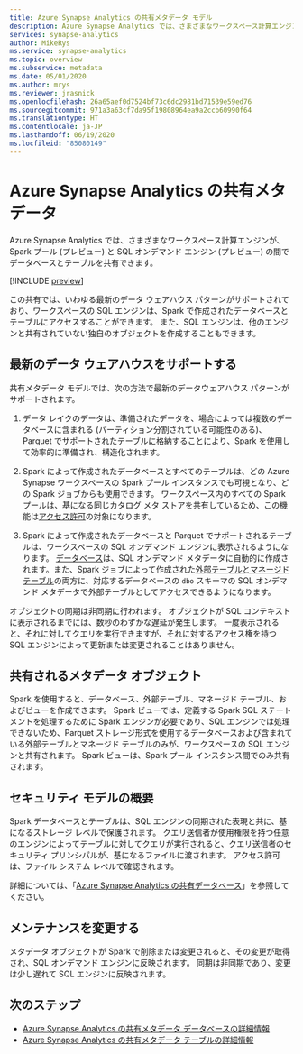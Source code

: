 ```yaml
---
title: Azure Synapse Analytics の共有メタデータ モデル
description: Azure Synapse Analytics では、さまざまなワークスペース計算エンジンが、Spark プール (プレビュー)、SQL オンデマンド エンジン (プレビュー)、および SQL プール間でデータベースとテーブルを共有できます。
services: synapse-analytics
author: MikeRys
ms.service: synapse-analytics
ms.topic: overview
ms.subservice: metadata
ms.date: 05/01/2020
ms.author: mrys
ms.reviewer: jrasnick
ms.openlocfilehash: 26a65aef0d7524bf73c6dc2981bd71539e59ed76
ms.sourcegitcommit: 971a3a63cf7da95f19808964ea9a2ccb60990f64
ms.translationtype: HT
ms.contentlocale: ja-JP
ms.lasthandoff: 06/19/2020
ms.locfileid: "85080149"
---
```

# <a name="azure-synapse-analytics-shared-metadata"></a>Azure Synapse Analytics の共有メタデータ

Azure Synapse Analytics では、さまざまなワークスペース計算エンジンが、Spark プール (プレビュー) と SQL オンデマンド エンジン (プレビュー) の間でデータベースとテーブルを共有できます。

[!INCLUDE [preview](../includes/note-preview.md)]

この共有では、いわゆる最新のデータ ウェアハウス パターンがサポートされており、ワークスペースの SQL エンジンは、Spark で作成されたデータベースとテーブルにアクセスすることができます。 また、SQL エンジンは、他のエンジンと共有されていない独自のオブジェクトを作成することもできます。

## <a name="support-the-modern-data-warehouse"></a>最新のデータ ウェアハウスをサポートする

共有メタデータ モデルでは、次の方法で最新のデータウェアハウス パターンがサポートされます。

1. データ レイクのデータは、準備されたデータを、場合によっては複数のデータベースに含まれる (パーティション分割されている可能性のある)、Parquet でサポートされたテーブルに格納することにより、Spark を使用して効率的に準備され、構造化されます。

2. Spark によって作成されたデータベースとすべてのテーブルは、どの Azure Synapse ワークスペースの Spark プール インスタンスでも可視となり、どの Spark ジョブからも使用できます。 ワークスペース内のすべての Spark プールは、基になる同じカタログ メタ ストアを共有しているため、この機能は[アクセス許可](#security-model-at-a-glance)の対象になります。

3. Spark によって作成されたデータベースと Parquet でサポートされるテーブルは、ワークスペースの SQL オンデマンド エンジンに表示されるようになります。 [データベース](database.md)は、SQL オンデマンド メタデータに自動的に作成されます。また、Spark ジョブによって作成された[外部テーブルとマネージド テーブル](table.md)の両方に、対応するデータベースの `dbo` スキーマの SQL オンデマンド メタデータで外部テーブルとしてアクセスできるようになります。 

<!--[INSERT PICTURE]-->

<!--__Figure 1 -__ Supporting the Modern Data Warehouse Pattern with shared metadata-->

オブジェクトの同期は非同期に行われます。 オブジェクトが SQL コンテキストに表示されるまでには、数秒のわずかな遅延が発生します。 一度表示されると、それに対してクエリを実行できますが、それに対するアクセス権を持つ SQL エンジンによって更新または変更されることはありません。

## <a name="which-metadata-objects-are-shared"></a>共有されるメタデータ オブジェクト

Spark を使用すると、データベース、外部テーブル、マネージド テーブル、およびビューを作成できます。 Spark ビューでは、定義する Spark SQL ステートメントを処理するために Spark エンジンが必要であり、SQL エンジンでは処理できないため、Parquet ストレージ形式を使用するデータベースおよび含まれている外部テーブルとマネージド テーブルのみが、ワークスペースの SQL エンジンと共有されます。 Spark ビューは、Spark プール インスタンス間でのみ共有されます。

## <a name="security-model-at-a-glance"></a>セキュリティ モデルの概要

Spark データベースとテーブルは、SQL エンジンの同期された表現と共に、基になるストレージ レベルで保護されます。 クエリ送信者が使用権限を持つ任意のエンジンによってテーブルに対してクエリが実行されると、クエリ送信者のセキュリティ プリンシパルが、基になるファイルに渡されます。 アクセス許可は、ファイル システム レベルで確認されます。

詳細については、「[Azure Synapse Analytics の共有データベース](database.md)」を参照してください。

## <a name="change-maintenance"></a>メンテナンスを変更する

メタデータ オブジェクトが Spark で削除または変更されると、その変更が取得され、SQL オンデマンド エンジンに反映されます。 同期は非同期であり、変更は少し遅れて SQL エンジンに反映されます。

## <a name="next-steps"></a>次のステップ

- [Azure Synapse Analytics の共有メタデータ データベースの詳細情報](database.md)
- [Azure Synapse Analytics の共有メタデータ テーブルの詳細情報](table.md)

